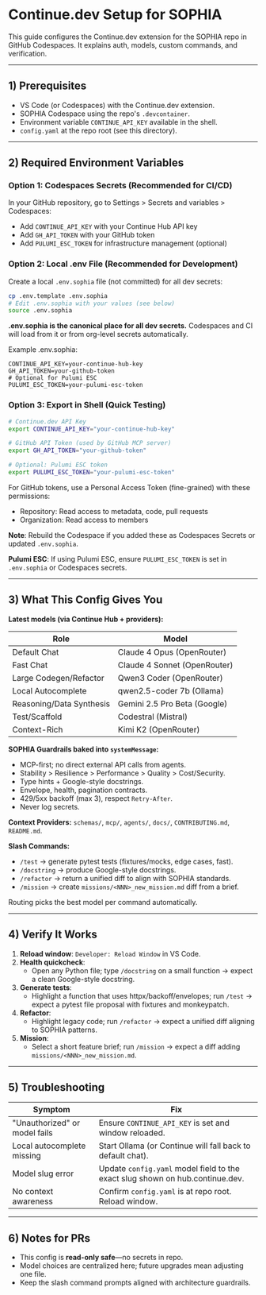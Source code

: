 # Continue.dev Setup for SOPHIA

This guide configures the Continue.dev extension for the SOPHIA repo in GitHub Codespaces. It explains auth, models, custom commands, and verification.

---

## 1) Prerequisites
- VS Code (or Codespaces) with the Continue.dev extension.
- SOPHIA Codespace using the repo's `.devcontainer`.
- Environment variable `CONTINUE_API_KEY` available in the shell.
- `config.yaml` at the repo root (see this directory).

---

## 2) Required Environment Variables

### Option 1: Codespaces Secrets (Recommended for CI/CD)
In your GitHub repository, go to Settings > Secrets and variables > Codespaces:
- Add `CONTINUE_API_KEY` with your Continue Hub API key
- Add `GH_API_TOKEN` with your GitHub token
- Add `PULUMI_ESC_TOKEN` for infrastructure management (optional)


### Option 2: Local .env File (Recommended for Development)
Create a local `.env.sophia` file (not committed) for all dev secrets:

```bash
cp .env.template .env.sophia
# Edit .env.sophia with your values (see below)
source .env.sophia
```

**.env.sophia is the canonical place for all dev secrets.**
Codespaces and CI will load from it or from org-level secrets automatically.

Example .env.sophia:
```
CONTINUE_API_KEY=your-continue-hub-key
GH_API_TOKEN=your-github-token
# Optional for Pulumi ESC
PULUMI_ESC_TOKEN=your-pulumi-esc-token
```

### Option 3: Export in Shell (Quick Testing)
```bash
# Continue.dev API Key
export CONTINUE_API_KEY="your-continue-hub-key"

# GitHub API Token (used by GitHub MCP server)
export GH_API_TOKEN="your-github-token"

# Optional: Pulumi ESC token
export PULUMI_ESC_TOKEN="your-pulumi-esc-token"
```

For GitHub tokens, use a Personal Access Token (fine-grained) with these permissions:
- Repository: Read access to metadata, code, pull requests
- Organization: Read access to members


**Note**: Rebuild the Codespace if you added these as Codespaces Secrets or updated `.env.sophia`.

**Pulumi ESC**: If using Pulumi ESC, ensure `PULUMI_ESC_TOKEN` is set in `.env.sophia` or Codespaces secrets.

---

## 3) What This Config Gives You
**Latest models (via Continue Hub + providers):**

| Role | Model |
|------|------|
| Default Chat | Claude 4 Opus (OpenRouter) |
| Fast Chat | Claude 4 Sonnet (OpenRouter) |
| Large Codegen/Refactor | Qwen3 Coder (OpenRouter) |
| Local Autocomplete | qwen2.5-coder 7b (Ollama) |
| Reasoning/Data Synthesis | Gemini 2.5 Pro Beta (Google) |
| Test/Scaffold | Codestral (Mistral) |
| Context-Rich | Kimi K2 (OpenRouter) |

**SOPHIA Guardrails baked into `systemMessage`:**
- MCP-first; no direct external API calls from agents.
- Stability > Resilience > Performance > Quality > Cost/Security.
- Type hints + Google-style docstrings.
- Envelope, health, pagination contracts.
- 429/5xx backoff (max 3), respect `Retry-After`.
- Never log secrets.

**Context Providers:** `schemas/`, `mcp/`, `agents/`, `docs/`, `CONTRIBUTING.md`, `README.md`.

**Slash Commands:**
- `/test` → generate pytest tests (fixtures/mocks, edge cases, fast).
- `/docstring` → produce Google-style docstrings.
- `/refactor` → return a unified diff to align with SOPHIA standards.
- `/mission` → create `missions/<NNN>_new_mission.md` diff from a brief.

Routing picks the best model per command automatically.

---

## 4) Verify It Works
1. **Reload window**: `Developer: Reload Window` in VS Code.
2. **Health quickcheck**:
   - Open any Python file; type `/docstring` on a small function → expect a clean Google-style docstring.
3. **Generate tests**:
   - Highlight a function that uses httpx/backoff/envelopes; run `/test` → expect a pytest file proposal with fixtures and monkeypatch.
4. **Refactor**:
   - Highlight legacy code; run `/refactor` → expect a unified diff aligning to SOPHIA patterns.
5. **Mission**:
   - Select a short feature brief; run `/mission` → expect a diff adding `missions/<NNN>_new_mission.md`.

---

## 5) Troubleshooting
| Symptom | Fix |
|---|---|
| "Unauthorized" or model fails | Ensure `CONTINUE_API_KEY` is set and window reloaded. |
| Local autocomplete missing | Start Ollama (or Continue will fall back to default chat). |
| Model slug error | Update `config.yaml` model field to the exact slug shown on hub.continue.dev. |
| No context awareness | Confirm `config.yaml` is at repo root. Reload window. |

---

## 6) Notes for PRs
- This config is **read-only safe**—no secrets in repo.
- Model choices are centralized here; future upgrades mean adjusting one file.
- Keep the slash command prompts aligned with architecture guardrails.
